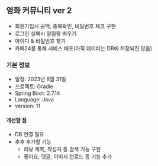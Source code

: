 ## 영화 커뮤니티 ver 2
* 회원가입시 공백, 중복확인, 비밀번호 체크 구현
* 로그인 실패시 알림창 띄우기 
* 아이디 & 비밀번호 찾기
* 카페24를 통해 서비스 배포(아직 데이터는 DB에 저장되진 않음)

### 기본 정보
* 일정: 2023년 8월 31일
* 프로젝트: Gradle
* Spring Boot: 2.7.14
* Language: Java
* version: 11

#### 개선할 점
* DB 연결 필요
* 추후 추가할 기능
  * 리뷰 제목, 작성자 등 검색 기능 구현
  * 좋아요, 댓글, 이미지 업로드 등 기능 추가